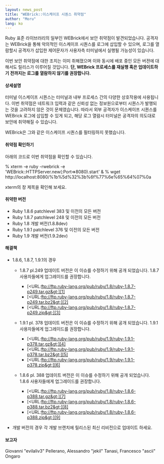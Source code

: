 ```yaml
---
layout: news_post
title: "WEBrick::이스케이프 시퀀스 취약점"
author: "Moru"
lang: ko
---
```


Ruby 표준 라이브러리의 일부인 WEBrick에서 보안 취약점이 발견되었습니다. 공격자는 WEBrick을 통해 악의적인
이스케이프 시퀀스를 로그에 삽입할 수 있으며, 로그를 열람할시 공격자가 삽입한 제어문자가 사용자측 터미널에서 실행될 가능성이
있습니다.

이번 보안 취약점에 대한 조치는 이미 취해졌으며 이와 동시에 배포 중인 모든 버젼에 대해서도 릴리스가 이루어질 것입니다. **단, WEBrick 프로세스를 재실행 혹은 업데이트하기 전까지는 로그를 열람하지 않기를 권장합니다.**

#### 상세설명

터미널 이스케이프 시퀀스는 터미널과 내부 프로세스 간의 다양한 상호작용에 사용됩니다. 이번 취약점은 네트워크 입력과 같은 신뢰성
없는 정보원으로부터 시퀀스가 발행되는 것을 고려하지 않은 것이 문제였습니다. 따라서 외부 공격자가 이스케이프 시퀀스를
WEBrick 로그에 삽입할 수 있게 되고, 해당 로그 열람시 터미널은 공격자의 의도대로 보안에 취약해질 수 있습니다.

WEBrick은 그와 같은 이스케이프 시퀀스를 필터링하지 못했습니다.

#### 취약점 확인하기

아래의 코드로 이번 취약점을 확인할 수 있습니다.

% xterm -e ruby -rwebrick -e
\'WEBrick::HTTPServer.new(:Port=&gt;8080).start\' &amp; % wget
http://localhost:8080/%1b%5d%32%3b%6f%77%6e%65%64%07%0a

xterm의 창 제목을 확인해 보세요.

#### 취약한 버전

* Ruby 1.8.6 patchlevel 383 및 이전의 모든 버전
* Ruby 1.8.7 patchlevel 248 및 이전의 모든 버전
* Ruby 1.8 개발 버전(1.8.8dev)
* Ruby 1.9.1 patchlevel 376 및 이전의 모든 버전
* Ruby 1.9 개발 버전(1.9.2dev)

#### 해결책

* 1\.8.6, 1.8.7, 1.9.1의 경우
  * 1\.8.7 pl.249 업데이트 버전은 이 이슈를 수정하기 위해 공개 되었습니다. 1.8.7 사용자들에게 업그레이드를
    권장합니다.
    * [&lt;URL:ftp://ftp.ruby-lang.org/pub/ruby/1.8/ruby-1.8.7-p249.tar.gz&gt;][1]
    * [&lt;URL:ftp://ftp.ruby-lang.org/pub/ruby/1.8/ruby-1.8.7-p249.tar.bz2&gt;][2]
    * [&lt;URL:ftp://ftp.ruby-lang.org/pub/ruby/1.8/ruby-1.8.7-p249.zip&gt;][3]

  * 1\.9.1 pl. 378 업데이트 버전은 이 이슈를 수정하기 위해 공개 되었습니다. 1.9.1 사용자들에게 업그레이드를
    권장합니다.
    * [&lt;URL:ftp://ftp.ruby-lang.org/pub/ruby/1.9/ruby-1.9.1-p378.tar.gz&gt;][4]
    * [&lt;URL:ftp://ftp.ruby-lang.org/pub/ruby/1.9/ruby-1.9.1-p378.tar.bz2&gt;][5]
    * [&lt;URL:ftp://ftp.ruby-lang.org/pub/ruby/1.9/ruby-1.9.1-p378.zip&gt;][6]

  * 1\.8.6 pl. 388 업데이트 버전은 이 이슈를 수정하기 위해 공개 되었습니다. 1.8.6 사용자들에게 업그레이드를
    권장합니다.
    * [&lt;URL:ftp://ftp.ruby-lang.org/pub/ruby/1.8/ruby-1.8.6-p388.tar.gz&gt;][7]
    * [&lt;URL:ftp://ftp.ruby-lang.org/pub/ruby/1.8/ruby-1.8.6-p388.tar.bz2&gt;][8]
    * [&lt;URL:ftp://ftp.ruby-lang.org/pub/ruby/1.8/ruby-1.8.6-p388.zip&gt;][9]

* 개발 버전의 경우 각 개발 브랜치에 릴리스된 최신 리비전으로 업데이트 하세요.

#### 보고자

Giovanni \"evilaliv3\" Pellerano, Alessandro \"jekil\" Tanasi, Francesco
\"ascii\" Ongaro



[1]: ftp://ftp.ruby-lang.org/pub/ruby/1.8/ruby-1.8.7-p249.tar.gz
[2]: ftp://ftp.ruby-lang.org/pub/ruby/1.8/ruby-1.8.7-p249.tar.bz2
[3]: ftp://ftp.ruby-lang.org/pub/ruby/1.8/ruby-1.8.7-p249.zip
[4]: ftp://ftp.ruby-lang.org/pub/ruby/1.9/ruby-1.9.1-p378.tar.gz
[5]: ftp://ftp.ruby-lang.org/pub/ruby/1.9/ruby-1.9.1-p378.tar.bz2
[6]: ftp://ftp.ruby-lang.org/pub/ruby/1.9/ruby-1.9.1-p378.zip
[7]: ftp://ftp.ruby-lang.org/pub/ruby/1.8/ruby-1.8.6-p388.tar.gz
[8]: ftp://ftp.ruby-lang.org/pub/ruby/1.8/ruby-1.8.6-p388.tar.bz2
[9]: ftp://ftp.ruby-lang.org/pub/ruby/1.8/ruby-1.8.6-p388.zip
